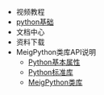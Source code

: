* 视频教程
* [python基础](MD_project/python/Python)
* 文档中心
* 资料下载
* MeigPython类库API说明
    * [Python基本属性](MD_project/MeigPythonBasic.md)
    * [Python标准库](MD_project/MeigPythonStdlib.md)                                                                                                                                                                                                                                                                                       
    * [MeigPython类库](MD_project/MeigPythonlibraries.md)                                                                                                                                                                                                                                                                                                

  
  
  
  
  
  

  
  
  
